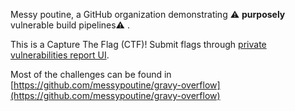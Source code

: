 Messy poutine, a GitHub organization demonstrating ⚠️ **purposely** vulnerable build pipelines⚠️ .

This is a Capture The Flag (CTF)!
Submit flags through [private vulnerabilities report UI](https://github.com/messypoutine/.github/security/advisories/new).

Most of the challenges can be found in [https://github.com/messypoutine/gravy-overflow](https://github.com/messypoutine/gravy-overflow)
